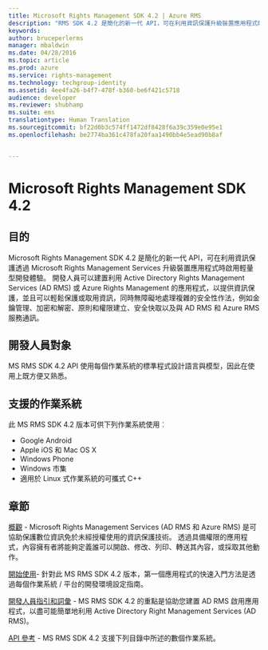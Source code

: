 ```yaml
---
title: Microsoft Rights Management SDK 4.2 | Azure RMS
description: "RMS SDK 4.2 是簡化的新一代 API，可在利用資訊保護升級裝置應用程式時啟用輕量型開發體驗。"
keywords: 
author: bruceperlerms
manager: mbaldwin
ms.date: 04/28/2016
ms.topic: article
ms.prod: azure
ms.service: rights-management
ms.technology: techgroup-identity
ms.assetid: 4ee4fa26-b4f7-478f-b360-be6f421c5718
audience: developer
ms.reviewer: shubhamp
ms.suite: ems
translationtype: Human Translation
ms.sourcegitcommit: bf22d0b3c574ff1472df8428f6a39c359e0e95e1
ms.openlocfilehash: be2774ba361c478fa20faa1490bb4e5ead90b8af


---
```


# Microsoft Rights Management SDK 4.2

## 目的 ##

Microsoft Rights Management SDK 4.2 是簡化的新一代 API，可在利用資訊保護透過 Microsoft Rights Management Services 升級裝置應用程式時啟用輕量型開發體驗。 開發人員可以建置利用 Active Directory Rights Management Services (AD RMS) 或 Azure Rights Management 的應用程式，以提供資訊保護，並且可以輕鬆保護或取用資訊，同時無障礙地處理複雜的安全性作法，例如金鑰管理、加密和解密、原則和權限建立、安全快取以及與 AD RMS 和 Azure RMS 服務通訊。

## 開發人員對象 ##

MS RMS SDK 4.2 API 使用每個作業系統的標準程式設計語言與模型，因此在使用上既方便又熟悉。

## 支援的作業系統 ##

此 MS RMS SDK 4.2 版本可供下列作業系統使用︰

- Google Android
- Apple iOS 和 Mac OS X
- Windows Phone
- Windows 市集
- 適用於 Linux 式作業系統的可攜式 C++

## 章節 ##

[概觀](overview.md) - Microsoft Rights Management Services (AD RMS 和 Azure RMS) 是可協助保護數位資訊免於未經授權使用的資訊保護技術。 透過具備權限的應用程式，內容擁有者將能夠定義誰可以開啟、修改、列印、轉送其內容，或採取其他動作。

[開始使用](get-started.md)- 針對此 MS RMS SDK 4.2 版本，第一個應用程式的快速入門方法是透過每個作業系統 / 平台的開發環境設定指南。

[開發人員指引和詞彙](core-concepts.md) - MS RMS SDK 4.2 的重點是協助您建置 AD RMS 啟用應用程式，以盡可能簡單地利用 Active Directory Right Management Services (AD RMS)。

[API 參考](api-reference-4-2.md) - MS RMS SDK 4.2 支援下列目錄中所述的數個作業系統。

 

 

 



<!--HONumber=Jul16_HO3-->


